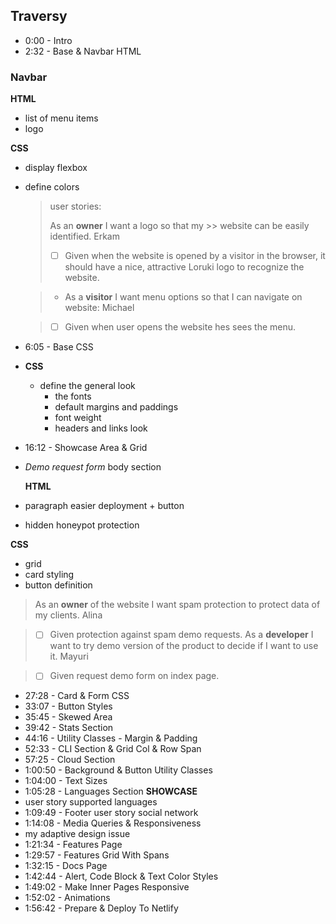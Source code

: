 ## Traversy

- 0:00​ - Intro
- 2:32​ - Base & Navbar HTML

### Navbar

**HTML**

- list of menu items
- logo

**CSS**

- display flexbox
- define colors

  > user stories:
  >
  > As an **owner** I want a logo so that my >> website can be easily identified. Erkam
  >
  > - [ ] Given when the website is opened by a visitor in the browser, it should have a nice, attractive Loruki logo to recognize the website.

  > - As a **visitor** I want menu options so that I can navigate on website: Michael

  > - [ ] Given when user opens the website hes sees the menu.

* 6:05​ - Base CSS
* **CSS**

  - define the general look
    - the fonts
    - default margins and paddings
    - font weight
    - headers and links look

* 16:12​ - Showcase Area & Grid
* _Demo request form_ body section

  **HTML**

* paragraph easier deployment + button
* hidden honeypot protection

**CSS**

- grid
- card styling
- button definition

> As an **owner** of the website I want spam protection to protect data of my clients. Alina

> - [ ] Given protection against spam demo requests.
>       As a **developer** I want to try demo version of the product to decide if I want to use it. Mayuri

> - [ ] Given request demo form on index page.

- 27:28​ - Card & Form CSS
- 33:07​ - Button Styles
- 35:45​ - Skewed Area
- 39:42​ - Stats Section
- 44:16​ - Utility Classes - Margin & Padding
- 52:33​ - CLI Section & Grid Col & Row Span
- 57:25​ - Cloud Section
- 1:00:50​ - Background & Button Utility Classes
- 1:04:00​ - Text Sizes
- 1:05:28​ - Languages Section **SHOWCASE**
- user story supported languages
- 1:09:49​ - Footer
  user story social network
- 1:14:08​ - Media Queries & Responsiveness
- my adaptive design issue
- 1:21:34​ - Features Page
- 1:29:57​ - Features Grid With Spans
- 1:32:15​ - Docs Page
- 1:42:44​ - Alert, Code Block & Text Color Styles
- 1:49:02​ - Make Inner Pages Responsive
- 1:52:02​ - Animations
- 1:56:42​ - Prepare & Deploy To Netlify
